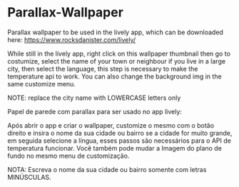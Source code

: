 # Parallax-Wallpaper
Parallax wallpaper to be used in the lively app, which can be downloaded here: https://www.rocksdanister.com/lively/

While still in the lively app, right click on this wallpaper thumbnail then go to costumize, select the name of your town or neighbour if you live in a large city,
then select the language, this step is necessary to make the temperature api to work. You can also change the background img in the same customize menu.


NOTE: replace the city name with LOWERCASE letters only




Papel de parede com parallax para ser usado no app lively:

Após abrir o app e criar o wallpaper, customize o mesmo com o botão direito e insira o nome da sua cidade ou bairro se a cidade for muito grande, em seguida selecione a língua,
esses passos são necessários para o API de temperatura funcionar. Você também pode mudar a Imagem do plano de fundo no mesmo menu de customização.

NOTA: Escreva o nome da sua cidade ou bairro somente com letras MINÚSCULAS.
